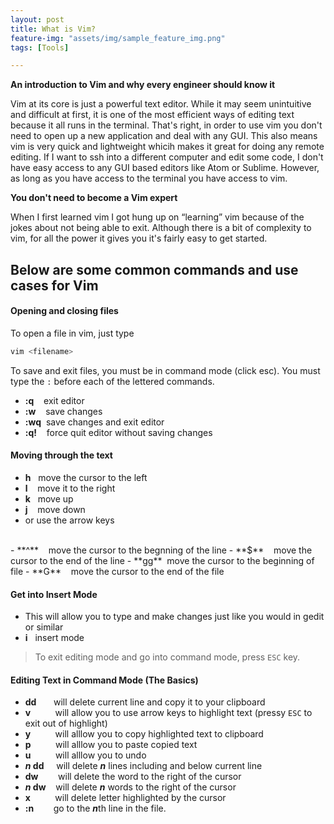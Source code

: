 ```yaml
---
layout: post
title: What is Vim?
feature-img: "assets/img/sample_feature_img.png"
tags: [Tools]

---
```


**An introduction to Vim and why every engineer should know it** 

Vim at its core is just a powerful text editor. While it may seem unintuitive and difficult at first, it is one of the most efficient ways of editing text because it all runs in the terminal. That's right, in order to use vim you don't need to open up a new application and deal with any GUI. This also means vim is very quick and lightweight whicih makes it great for doing any remote editing. If I want to ssh into a different computer and edit some code, I don't have easy access to any GUI based editors like Atom or Sublime. However, as long as you have access to the terminal you have access to vim.  

**You don't need to become a Vim expert**

When I first learned vim I got hung up on “learning” vim because of the jokes about not being able to exit. Although there is a bit of complexity to vim, for all the power it gives you it's fairly easy to get started. 


## Below are some common commands and use cases for Vim 

#### Opening and closing files

To open a file in vim, just type 

```bash
vim <filename>
```

To save and exit files, you must be in command mode (click esc). You must type the `:` before each of the lettered commands.

- **:q** &nbsp;&nbsp;&nbsp;exit editor
- **:w** &nbsp;&nbsp;&nbsp;save changes
- **:wq** &nbsp;save changes and exit editor
- **:q!** &nbsp;&nbsp;&nbsp;force quit editor without saving changes


#### Moving through the text

- **h** &nbsp;&nbsp;move the cursor to the left
- **l** &nbsp;&nbsp;&nbsp;move it to the right
- **k** &nbsp;&nbsp;move up
- **j** &nbsp;&nbsp;&nbsp;move down
- or use the arrow keys
<br>
- **^** &nbsp;&nbsp;&nbsp;move the cursor to the begnning of the line
- **$** &nbsp;&nbsp;&nbsp;move the cursor to the end of the line
- **gg** &nbsp;move the cursor to the beginning of file
- **G** &nbsp;&nbsp;&nbsp;move the cursor to the end of the file

#### Get into Insert Mode

- This will allow you to type and make changes just like you would in gedit or similar
- **i** &nbsp;&nbsp;insert mode 

> To exit editing mode and go into command mode, press `ESC` key.

#### Editing Text in Command Mode (The Basics)
- **dd**  &nbsp; &nbsp;&nbsp;&nbsp;&nbsp;will delete current line and copy it to your clipboard
- **v**   &nbsp; &nbsp;&nbsp;&nbsp;&nbsp;&nbsp;&nbsp;&nbsp;will allow you to use arrow keys to highlight text (pressy `ESC` to exit out of highlight)
- **y**   &nbsp; &nbsp;&nbsp;&nbsp;&nbsp;&nbsp;&nbsp;&nbsp;will alllow you to copy highlighted text to clipboard
- **p**   &nbsp; &nbsp;&nbsp;&nbsp;&nbsp;&nbsp;&nbsp;&nbsp;will alllow you to paste copied text
- **u**   &nbsp; &nbsp;&nbsp;&nbsp;&nbsp;&nbsp;&nbsp;&nbsp;will alllow you to undo 
- ***n* dd**  &nbsp; &nbsp;&nbsp;will delete ***n*** lines including and below current line
- **dw** &nbsp; &nbsp; &nbsp;&nbsp;&nbsp;will delete the word to the right of the cursor
- ***n* dw**  &nbsp; &nbsp;will delete ***n*** words to the right of the cursor
- **x**  &nbsp; &nbsp;&nbsp;&nbsp;&nbsp;&nbsp;&nbsp;&nbsp;will delete letter highlighted by the cursor 
- **:n** &nbsp;&nbsp;&nbsp;&nbsp;&nbsp;&nbsp;&nbsp;go to the ***n***th line in the file.
